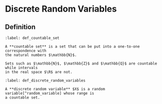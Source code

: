 # Discrete Random Variables

## Definition

````{prf:definition} Countable Set
:label: def_countable_set

A **countable set** is a set that can be put into a one-to-one correspondence with 
the natural numbers $\mathbb{N}$.

Sets such as $\mathbb{N}$, $\mathbb{Z}$ and $\mathbb{Q}$ are countable while intervals
in the real space $\R$ are not.
````


````{prf:definition} Discrete Random Variables
:label: def_discrete_random_variables

A **discrete random variable** $X$ is a random variable[^random_variable] whose range is 
a countable set.
````

[^random_variable]: See {prf:ref}`random_variables` for the definition of a random variable.
